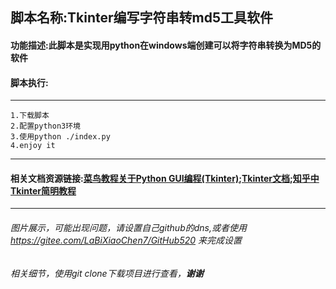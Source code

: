 
## 脚本名称:Tkinter编写字符串转md5工具软件
#### 功能描述:此脚本是实现用python在windows端创建可以将字符串转换为MD5的软件

#### 脚本执行:

<hr>

```
1.下载脚本
2.配置python3环境
3.使用python ./index.py
4.enjoy it
```

<hr>

#### 相关文档资源链接:[菜鸟教程关于Python GUI编程(Tkinter)](https://www.runoob.com/python/python-gui-tkinter.html);[Tkinter文档](https://docs.python.org/3/library/tkinter.html);[知乎中Tkinter简明教程](https://zhuanlan.zhihu.com/p/75872830?from_voters_page=true)

<hr>

###### 图片展示，可能出现问题，请设置自己github的dns,或者使用 https://gitee.com/LaBiXiaoChen7/GitHub520 来完成设置
###### 相关细节，使用git clone下载项目进行查看，**谢谢**

